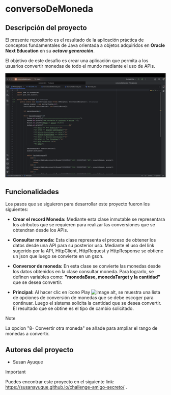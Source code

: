 # conversoDeMoneda
## Descripción del proyecto

El presente repositorio es el resultado de la aplicación práctica de conceptos fundamentales de Java orientada a objetos adquiridos en __Oracle Next Education__ en su ***octava generación***.

El objetivo de este desafío es crear una aplicación que permita a los usuarios convertir monedas de todo el mundo mediante el uso de APIs.

![image alt](https://github.com/Susanayuque/conversoDeMoneda/blob/f4abce3e5d1078284a029f9d1e15d5d20776a7a3/imagen.png)

## Funcionalidades

Los pasos que se siguieron para desarrollar este proyecto fueron los siguientes:

+ __Crear el record Moneda:__ Mediante esta clase inmutable se representara los atributos que se requieren para realizar las conversiones que se obtendran desde los APIs.

+ __Consultar moneda:__ Esta clase representa el proceso de obtener los datos desde una API para su posterior uso. Mediante el uso del link sugerido por la API, HttpClient, HttpRequest y HttpResponse se obtiene un json que luego se convierte en un gson.

+ __Conversor de moneda:__ En esta clase se convierte las monedas desde los datos obtenidos en la clase consultar moneda. Para lograrlo, se definen variables como: __"monedaBase, monedaTarget y la cantidad"__ que se desea convertir.

+ __Principal:__ Al hacer clic en ícono Play ![image alt](https://github.com/Susanayuque/conversoDeMoneda/blob/f4abce3e5d1078284a029f9d1e15d5d20776a7a3/imagen.png|width=100), se muestra una lista de opciones de conversión de monedas que se debe escoger para continuar. Luego el sistema solicita la cantidad que se desea convertir. El resultado que se obtine es el tipo de cambio solicitado.


>[!NOTE]
> La opcion "8- Convertir otra moneda" se añade para ampliar el rango de monedas a convertir.

## Autores del proyecto

- Susan Ayuque

>[!IMPORTANT]
>Puedes encontrar este proyecto en el siguiente link: <https://susanayuque.github.io/challenge-amigo-secreto/> .
